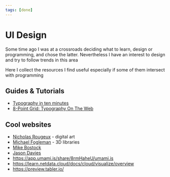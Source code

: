 ```yaml
---
tags: [done]
---
```


# UI Design

Some time ago I was at a crossroads deciding what to learn, design or programming, and chose the latter. Nevertheless I have an interest to design and try to follow trends in this area

Here I collect the resources I find useful especially if some of them intersect with programming

## Guides & Tutorials

- [Typography in ten minutes](https://practicaltypography.com/typography-in-ten-minutes.html)
- [8-Point Grid: Typography On The Web](https://www.freecodecamp.org/news/8-point-grid-typography-on-the-web-be5dc97db6bc/)

## Cool websites

- [Nicholas Rougeux](https://c82.net) - digital art
- [Michael Fogleman](https://www.michaelfogleman.com/) - 3D libraries
- [Mike Bostock](https://bost.ocks.org/mike)
- [Jason Davies](https://www.jasondavies.com/)
- https://app.umami.is/share/8rmHaheU/umami.is
- https://learn.netdata.cloud/docs/cloud/visualize/overview
- https://preview.tabler.io/


<!--

## Stuff

- [Отличный сайт](https://collectui.com/challenges) с примерами дизайна различных блоков

## Design

It never hurts to understand the rules of design

-   [Design Principles](https://principles.design/)
-   Form Design Patterns
-   [Photoshop Etiquette](https://photoshopetiquette.com/) \- pretty much applied to Sketch or Figma too
-   [Collect UI](https://collectui.com/)\- huge collection of well-structured design blocks
-   [Laws of UX](https://lawsofux.com/)
-   [Good UI Patterns](https://goodui.org/patterns)

-   [Зерулс](http://therules.ru/)
-->
